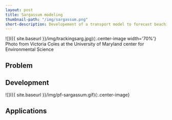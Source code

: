 ```yaml
---
layout: post
title: Sargassum modeling
thumbnail-path: "/img/sargassum.png"
short-description: Developement of a transport model to forecast beaching of sargassum mats and help local authorities.
---
```


![]({{ site.baseurl }}/img/trackingsarg.jpg){:.center-image width='70%'}
Photo from Victoria Coles at the University of Maryland center for Environmental Science

## Problem


## Development

![]({{ site.baseurl }}/img/pf-sargassum.gif){:.center-image}


## Applications
